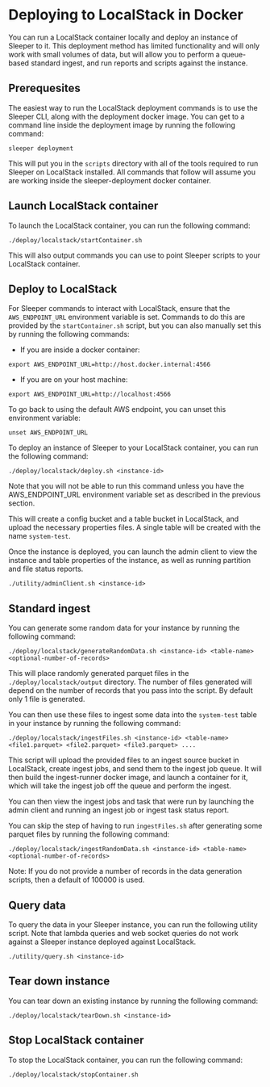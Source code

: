 Deploying to LocalStack in Docker
=================================

You can run a LocalStack container locally and deploy an instance of Sleeper to it. This deployment method has limited
functionality and will only work with small volumes of data, but will allow you to perform a queue-based standard
ingest, and run reports and scripts against the instance.

## Prerequesites

The easiest way to run the LocalStack deployment commands is to use the Sleeper CLI, along with the deployment docker
image. You can get to a command line inside the deployment image by running the following command:

```shell
sleeper deployment
```

This will put you in the `scripts` directory with all of the tools required to run Sleeper on LocalStack installed.
All commands that follow will assume you are working inside the sleeper-deployment docker container.

## Launch LocalStack container

To launch the LocalStack container, you can run the following command:

```shell
./deploy/localstack/startContainer.sh
```

This will also output commands you can use to point Sleeper scripts to your LocalStack container.

## Deploy to LocalStack

For Sleeper commands to interact with LocalStack, ensure that the `AWS_ENDPOINT_URL` environment variable
is set. Commands to do this are provided by the `startContainer.sh` script, but you can also manually set this by
running the following commands:

- If you are inside a docker container:
```shell
export AWS_ENDPOINT_URL=http://host.docker.internal:4566
```

- If you are on your host machine:
```shell
export AWS_ENDPOINT_URL=http://localhost:4566
```

To go back to using the default AWS endpoint, you can unset this environment variable:

```shell
unset AWS_ENDPOINT_URL
```

To deploy an instance of Sleeper to your LocalStack container, you can run the following command:

```shell
./deploy/localstack/deploy.sh <instance-id>
```

Note that you will not be able to run this command unless you have the AWS_ENDPOINT_URL environment variable
set as described in the previous section.

This will create a config bucket and a table bucket in LocalStack, and upload the necessary properties files.
A single table will be created with the name `system-test`.

Once the instance is deployed, you can launch the admin client to view the instance and table properties of the
instance, as well as running partition and file status reports.

```shell
./utility/adminClient.sh <instance-id>
```

## Standard ingest

You can generate some random data for your instance by running the following command:

```shell
./deploy/localstack/generateRandomData.sh <instance-id> <table-name> <optional-number-of-records>
```

This will place randomly generated parquet files in the `./deploy/localstack/output` directory. The number of files
generated will depend on the number of records that you pass into the script. By default only 1 file is generated.

You can then use these files to ingest some data into the `system-test` table in your instance by running the
following command:

```shell
./deploy/localstack/ingestFiles.sh <instance-id> <table-name> <file1.parquet> <file2.parquet> <file3.parquet> ....
```

This script will upload the provided files to an ingest source bucket in LocalStack, create ingest jobs, and
send them to the ingest job queue. It will then build the ingest-runner docker image, and launch a container for it,
which will take the ingest job off the queue and perform the ingest.

You can then view the ingest jobs and task that were run by launching the admin client and running an ingest job or
ingest task status report.

You can skip the step of having to run `ingestFiles.sh` after generating some parquet files by running the
following command:

```shell
./deploy/localstack/ingestRandomData.sh <instance-id> <table-name> <optional-number-of-records>
```

Note: If you do not provide a number of records in the data generation scripts, then a default of 100000 is used.

## Query data

To query the data in your Sleeper instance, you can run the following utility script. Note that lambda queries and
web socket queries do not work against a Sleeper instance deployed against LocalStack.

```shell
./utility/query.sh <instance-id>
```

## Tear down instance

You can tear down an existing instance by running the following command:

```shell
./deploy/localstack/tearDown.sh <instance-id>
```

## Stop LocalStack container

To stop the LocalStack container, you can run the following command:

```shell
./deploy/localstack/stopContainer.sh
```